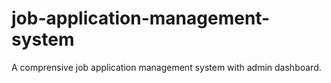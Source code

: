 # job-application-management-system
A comprensive job application management system with admin dashboard.
